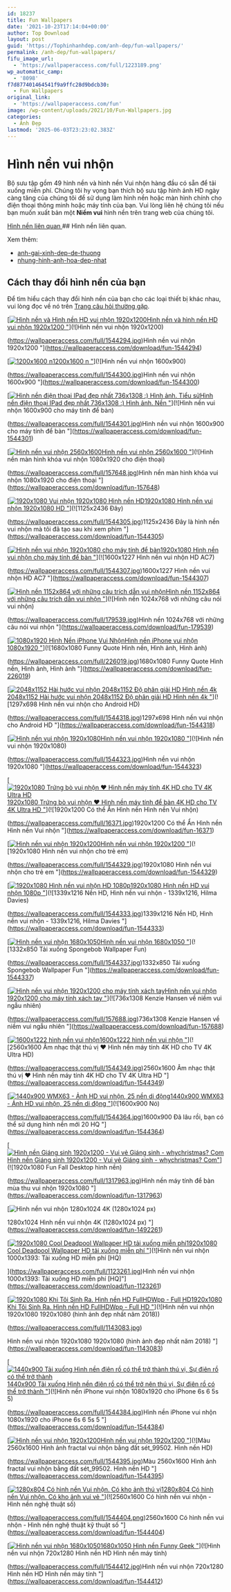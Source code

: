 ```yaml
---
id: 18237
title: Fun Wallpapers
date: '2021-10-23T17:14:04+00:00'
author: Top Download
layout: post
guid: 'https://Tophinhanhdep.com/anh-dep/fun-wallpapers/'
permalink: /anh-dep/fun-wallpapers/
fifu_image_url:
  - 'https://wallpaperaccess.com/full/1223189.png'
wp_automatic_camp:
  - '8098'
f7d877401464541f9a9ffc28d9bdcb30:
  - Fun Wallpapers
original_link:
  - 'https://wallpaperaccess.com/fun'
image: /wp-content/uploads/2021/10/Fun-Wallpapers.jpg
categories:
  - Ảnh Đẹp
lastmod: '2025-06-03T23:23:02.383Z'
---
```

# Hình nền vui nhộn

Bộ sưu tập gồm 49 hình nền và hình nền Vui nhộn hàng đầu có sẵn để tải xuống miễn phí. Chúng tôi hy vọng bạn thích bộ sưu tập hình ảnh HD ngày càng tăng của chúng tôi để sử dụng làm hình nền hoặc màn hình chính cho điện thoại thông minh hoặc máy tính của bạn. Vui lòng liên hệ chúng tôi nếu bạn muốn xuất bản một **Niềm vui** hình nền trên trang web của chúng tôi.

[Hình nền liên quan ](#related) ## Hình nền liên quan.

   
 Xem thêm:

   
- [anh-gai-xinh-dep-de-thuong](https://tophinhanhdep.com/gai-xinh/anh-gai-xinh-dep-de-thuong/)
- [nhung-hinh-anh-hoa-dep-nhat](https://tophinhanhdep.com/hinh-hoa-dep/nhung-hinh-anh-hoa-dep-nhat/)

## Cách thay đổi hình nền của bạn

Để tìm hiểu cách thay đổi hình nền của bạn cho các loại thiết bị khác nhau, vui lòng đọc về nó trên [Trang câu hỏi thường gặp](https://tophinhanhdep.com/faq/).

  
[[![Hình nền và Hình nền HD vui nhộn 1920x1200](https://wallpaperaccess.com/full/1223189.png)Hình nền và hình nền HD vui nhộn 1920x1200 "](https://wallpaperaccess.com/download/fun-1223189)](![Hình nền vui nhộn 1920x1200)

(https://wallpaperaccess.com/full/1544294.jpg)Hình nền vui nhộn 1920x1200 "](https://wallpaperaccess.com/download/fun-1544294)

[[![1200x1600 n](https://wallpaperaccess.com/full/16372.jpg)1200x1600 n "](https://wallpaperaccess.com/download/fun-16372)](![Hình nền vui nhộn 1600x900)

(https://wallpaperaccess.com/full/1544300.jpg)Hình nền vui nhộn 1600x900 "](https://wallpaperaccess.com/download/fun-1544300)

[[![Hình nền điện thoại IPad đẹp nhất 736x1308 :) Hình ảnh.  Tiểu sử](https://wallpaperaccess.com/full/306344.jpg)Hình nền điện thoại IPad đẹp nhất 736x1308 :) Hình ảnh. Nền "](https://wallpaperaccess.com/download/fun-306344)](![Hình nền vui nhộn 1600x900 cho máy tính để bàn)

(https://wallpaperaccess.com/full/1544301.jpg)Hình nền vui nhộn 1600x900 cho máy tính để bàn "](https://wallpaperaccess.com/download/fun-1544301)

[[![Hình nền vui nhộn 2560x1600](https://wallpaperaccess.com/full/1544302.jpg)Hình nền vui nhộn 2560x1600 "](https://wallpaperaccess.com/download/fun-1544302)](![Hình nền màn hình khóa vui nhộn 1080x1920 cho điện thoại)

(https://wallpaperaccess.com/full/157648.jpg)Hình nền màn hình khóa vui nhộn 1080x1920 cho điện thoại "](https://wallpaperaccess.com/download/fun-157648)

[[![1920x1080 Vui nhộn 1920x1080 Hình nền HD](https://wallpaperaccess.com/full/1317964.jpg)1920x1080 Hình nền vui nhộn 1920x1080 HD "](https://wallpaperaccess.com/download/fun-1317964)](![1125x2436 Đây)

(https://wallpaperaccess.com/full/1544305.jpg)1125x2436 Đây là hình nền vui nhộn mà tôi đã tạo sau khi xem phim "](https://wallpaperaccess.com/download/fun-1544305)

[[![Hình nền vui nhộn 1920x1080 cho máy tính để bàn](https://wallpaperaccess.com/full/1317876.jpg)1920x1080 Hình nền vui nhộn cho máy tính để bàn "](https://wallpaperaccess.com/download/fun-1317876)](![1600x1227 Hình nền vui nhộn HD AC7)

(https://wallpaperaccess.com/full/1544307.jpg)1600x1227 Hình nền vui nhộn HD AC7 "](https://wallpaperaccess.com/download/fun-1544307)

[[![Hình nền 1152x864 với những câu trích dẫn vui nhộn](https://wallpaperaccess.com/full/93925.jpg)Hình nền 1152x864 với những câu trích dẫn vui nhộn "](https://wallpaperaccess.com/download/fun-93925)](![Hình nền 1024x768 với những câu nói vui nhộn)

(https://wallpaperaccess.com/full/179539.jpg)Hình nền 1024x768 với những câu nói vui nhộn "](https://wallpaperaccess.com/download/fun-179539)

[[![1080x1920 Hình Nền iPhone Vui Nhộn](https://wallpaperaccess.com/full/982632.jpg)Hình nền iPhone vui nhộn 1080x1920 "](https://wallpaperaccess.com/download/fun-982632)](![1680x1080 Funny Quote Hình nền, Hình ảnh, Hình ảnh)

(https://wallpaperaccess.com/full/226019.jpg)1680x1080 Funny Quote Hình nền, Hình ảnh, Hình ảnh "](https://wallpaperaccess.com/download/fun-226019)

[[![2048x1152 Hài hước vui nhộn 2048x1152 Độ phân giải HD Hình nền 4k](https://wallpaperaccess.com/full/1544317.jpg)2048x1152 Hài hước vui nhộn 2048x1152 Độ phân giải HD Hình nền 4k "](https://wallpaperaccess.com/download/fun-1544317)](![1297x698 Hình nền vui nhộn cho Android HD)

(https://wallpaperaccess.com/full/1544318.jpg)1297x698 Hình nền vui nhộn cho Android HD "](https://wallpaperaccess.com/download/fun-1544318)

[[![Hình nền vui nhộn 1920x1080](https://wallpaperaccess.com/full/1544322.png)Hình nền vui nhộn 1920x1080 "](https://wallpaperaccess.com/download/fun-1544322)](![Hình nền vui nhộn 1920x1080)

(https://wallpaperaccess.com/full/1544323.jpg)Hình nền vui nhộn 1920x1080 "](https://wallpaperaccess.com/download/fun-1544323)

[[![1920x1080 Trứng bò vui nhộn ❤ Hình nền máy tính 4K HD cho TV 4K Ultra HD](https://wallpaperaccess.com/full/1162752.jpg)1920x1080 Trứng bò vui nhộn ❤ Hình nền máy tính để bàn 4K HD cho TV 4K Ultra HD "](https://wallpaperaccess.com/download/fun-1162752)](![1920x1200 Có thể Ẩn Hình nền Hình nền Vui nhộn)

(https://wallpaperaccess.com/full/16371.jpg)1920x1200 Có thể Ẩn Hình nền Hình nền Vui nhộn "](https://wallpaperaccess.com/download/fun-16371)

[[![Hình nền vui nhộn 1920x1200](https://wallpaperaccess.com/full/1485305.jpg)Hình nền vui nhộn 1920x1200 "](https://wallpaperaccess.com/download/fun-1485305)](![1920x1080 Hình nền vui nhộn cho trẻ em)

(https://wallpaperaccess.com/full/1544329.jpg)1920x1080 Hình nền vui nhộn cho trẻ em "](https://wallpaperaccess.com/download/fun-1544329)

[[![1920x1080 Hình nền vui nhộn HD 1080p](https://wallpaperaccess.com/full/1544331.jpg)1920x1080 Hình nền HD vui nhộn 1080p "](https://wallpaperaccess.com/download/fun-1544331)](![1339x1216 Nền HD, Hình nền vui nhộn - 1339x1216, Hilma Davies)

(https://wallpaperaccess.com/full/1544333.jpg)1339x1216 Nền HD, Hình nền vui nhộn - 1339x1216, Hilma Davies "](https://wallpaperaccess.com/download/fun-1544333)

[[![Hình nền vui nhộn 1680x1050](https://wallpaperaccess.com/full/1544336.jpg)Hình nền vui nhộn 1680x1050 "](https://wallpaperaccess.com/download/fun-1544336)](![1332x850 Tải xuống Spongebob Wallpaper Fun)

(https://wallpaperaccess.com/full/1544337.jpg)1332x850 Tải xuống Spongebob Wallpaper Fun "](https://wallpaperaccess.com/download/fun-1544337)

[[![Hình nền vui nhộn 1920x1200 cho máy tính xách tay](https://wallpaperaccess.com/full/179543.jpg)Hình nền vui nhộn 1920x1200 cho máy tính xách tay "](https://wallpaperaccess.com/download/fun-179543)](![736x1308 Kenzie Hansen về niềm vui ngẫu nhiên)

(https://wallpaperaccess.com/full/157688.jpg)736x1308 Kenzie Hansen về niềm vui ngẫu nhiên "](https://wallpaperaccess.com/download/fun-157688)

[[![1600x1222 hình nền vui nhộn](https://wallpaperaccess.com/full/1544344.jpg)1600x1222 hình nền vui nhộn "](https://wallpaperaccess.com/download/fun-1544344)](![2560x1600 Âm nhạc thật thú vị ❤ Hình nền máy tính 4K HD cho TV 4K Ultra HD)

(https://wallpaperaccess.com/full/1544349.jpg)2560x1600 Âm nhạc thật thú vị ❤ Hình nền máy tính 4K HD cho TV 4K Ultra HD "](https://wallpaperaccess.com/download/fun-1544349)

[[![1440x900 WMX63 - Ảnh HD vui nhộn, 25 nền di động](https://wallpaperaccess.com/full/1544354.jpg)1440x900 WMX63 - Ảnh HD vui nhộn, 25 nền di động "](https://wallpaperaccess.com/download/fun-1544354)](![1600x900 Nó)

(https://wallpaperaccess.com/full/1544364.jpg)1600x900 Đã lâu rồi, bạn có thể sử dụng hình nền mới 20 HQ "](https://wallpaperaccess.com/download/fun-1544364)

[[![Hình nền Giáng sinh 1920x1200 - Vui vẻ Giáng sinh - whychristmas? Com](https://wallpaperaccess.com/full/1544366.jpg)Hình nền Giáng sinh 1920x1200 - Vui vẻ Giáng sinh - whychristmas? Com ​​"](https://wallpaperaccess.com/download/fun-1544366)](![1920x1080 Fun Fall Desktop hình nền)

(https://wallpaperaccess.com/full/1317963.jpg)Hình nền máy tính để bàn mùa thu vui nhộn 1920x1080 "](https://wallpaperaccess.com/download/fun-1317963)

[![Hình nền vui nhộn 1280x1024 4K (1280x1024 px)](https://wallpaperaccess.com/full/1492261.jpg)

1280x1024 Hình nền vui nhộn 4K (1280x1024 px) "](https://wallpaperaccess.com/download/fun-1492261)

[[![1920x1080 Cool Deadpool Wallpaper HD tải xuống miễn phí](https://wallpaperaccess.com/full/12765.jpg)1920x1080 Cool Deadpool Wallpaper HD tải xuống miễn phí "](https://wallpaperaccess.com/download/fun-12765)](![Hình nền vui nhộn 1000x1393: Tải xuống HD miễn phí [HQ)

](https://wallpaperaccess.com/full/1123261.jpg)Hình nền vui nhộn 1000x1393: Tải xuống HD miễn phí \[HQ\]"](https://wallpaperaccess.com/download/fun-1123261)

[[![1920x1080 Khi Tôi Sinh Ra.  Hình nền HD FullHDWpp - Full HD](https://wallpaperaccess.com/full/1544372.jpg)1920x1080 Khi Tôi Sinh Ra. Hình nền HD FullHDWpp - Full HD "](https://wallpaperaccess.com/download/fun-1544372)](![Hình nền vui nhộn 1920x1080 1920x1080 (hình ảnh đẹp nhất năm 2018))

(https://wallpaperaccess.com/full/1143083.jpg)

Hình nền vui nhộn 1920x1080 1920x1080 (hình ảnh đẹp nhất năm 2018) "](https://wallpaperaccess.com/download/fun-1143083)

[[![1440x900 Tải xuống Hình nền điên rồ có thể trở thành thú vị, Sự điên rồ có thể trở thành](https://wallpaperaccess.com/full/1544380.jpg)1440x900 Tải xuống Hình nền điên rồ có thể trở nên thú vị, Sự điên rồ có thể trở thành "](https://wallpaperaccess.com/download/fun-1544380)](![Hình nền iPhone vui nhộn 1080x1920 cho iPhone 6s 6 5s 5)

(https://wallpaperaccess.com/full/1544384.jpg)Hình nền iPhone vui nhộn 1080x1920 cho iPhone 6s 6 5s 5 "](https://wallpaperaccess.com/download/fun-1544384)

[[![Hình nền vui nhộn 1920x1200](https://wallpaperaccess.com/full/1544392.jpg)Hình nền vui nhộn 1920x1200 "](https://wallpaperaccess.com/download/fun-1544392)](![Màu 2560x1600 Hình ảnh fractal vui nhộn bằng đất sét_99502.  Hình nền HD)

(https://wallpaperaccess.com/full/1544395.jpg)Màu 2560x1600 Hình ảnh fractal vui nhộn bằng đất sét\_99502. Hình nền HD "](https://wallpaperaccess.com/download/fun-1544395)

[[![1280x804 Có hình nền Vui nhộn.  Có kho ảnh thú vị](https://wallpaperaccess.com/full/1544398.jpg)1280x804 Có hình nền Vui nhộn. Có kho ảnh vui vẻ "](https://wallpaperaccess.com/download/fun-1544398)](![2560x1600 Có hình nền vui nhộn - Hình nền nghệ thuật số)

(https://wallpaperaccess.com/full/1544404.png)2560x1600 Có hình nền vui nhộn - Hình nền nghệ thuật kỹ thuật số "](https://wallpaperaccess.com/download/fun-1544404)

[[![Hình nền vui nhộn 1680x1050](https://wallpaperaccess.com/full/1544409.jpg)1680x1050 Hình nền Funny Geek "](https://wallpaperaccess.com/download/fun-1544409)](![Hình nền vui nhộn 720x1280 Hình nền HD Hình nền máy tính)

(https://wallpaperaccess.com/full/1544412.jpg)Hình nền vui nhộn 720x1280 Hình nền HD Hình nền máy tính "](https://wallpaperaccess.com/download/fun-1544412)
